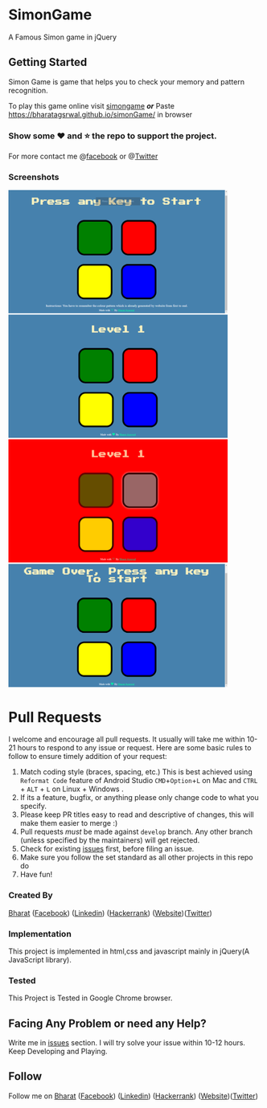 # SimonGame
A Famous Simon game in jQuery

## Getting Started
Simon Game is game that helps you to check your memory and pattern recognition.

To play this game online visit [simongame](https://bharatagsrwal.github.io/simonGame/) 
***or*** 
Paste https://bharatagsrwal.github.io/simonGame/ in browser

### Show some :heart: and :star: the repo to support the project. 
For more contact me @[facebook](https://www.facebook.com/bharatagsrwal) or @[Twitter](https://www.twitter.com/bharatagsrwal)
### Screenshots
<img src="/ScreenShots/Simon1.png" height="245em" /> <img src="/ScreenShots/simon2.png" height="245em" />
<img src="/ScreenShots/simon3.png" height="245em" /> <img src="/ScreenShots/simon4.png" height="245em" />

# Pull Requests

I welcome and encourage all pull requests. It usually will take me within 10-21 hours to respond to any issue or request. Here are some basic rules to follow to ensure timely addition of your request:

1.  Match coding style (braces, spacing, etc.) This is best achieved using `Reformat Code` feature of Android Studio `CMD`+`Option`+`L` on Mac and `CTRL` + `ALT` + `L` on Linux + Windows .
2.  If its a feature, bugfix, or anything please only change code to what you specify.
3.  Please keep PR titles easy to read and descriptive of changes, this will make them easier to merge :)
4.  Pull requests _must_ be made against `develop` branch. Any other branch (unless specified by the maintainers) will get rejected.
5.  Check for existing [issues](https://github.com/bharatagsrwal/simonGame/issues) first, before filing an issue.
6.  Make sure you follow the set standard as all other projects in this repo do
7.  Have fun!

### Created By
[Bharat](https://github.com/bharatagsrwal) ([Facebook](https://www.facebook.com/bharatagsrwal)) ([Linkedin](https://www.linkedin.com/in/bharatagsrwal)) ([Hackerrank](https://www.hackerrank.com/bharatagsrwal))
([Website](http://www.goobook.xyz))([Twitter](https://www.twitter.com/bharatagsrwal))

### Implementation

This project is implemented in html,css and javascript mainly in jQuery(A JavaScript library).

### Tested

This Project is Tested in Google Chrome browser.


## Facing Any Problem or need any Help?
Write me in [issues](https://github.com/bharatagsrwal/simonGame/issues) section. I will try solve your issue within 10-12 hours.
Keep Developing and Playing.

## Follow
Follow me on 
[Bharat](https://github.com/bharatagsrwal) ([Facebook](https://www.facebook.com/bharatagsrwal)) ([Linkedin](https://www.linkedin.com/in/bharatagsrwal)) ([Hackerrank](https://www.hackerrank.com/bharatagsrwal))
([Website](http://www.goobook.xyz))([Twitter](https://www.twitter.com/bharatagsrwal))
